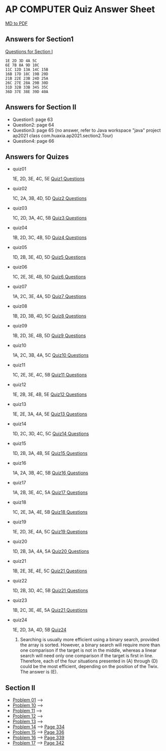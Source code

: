 # AP COMPUTER Quiz Answer Sheet

[MD to PDF](https://cloudconvert.com/md-to-pdf)

## Answers for Section1
[Questions for Section I](section1.md)

```
1E 2D 3D 4A 5C 
6E 7B 8A 9D 10C 
11C 12D 13A 14C 15B 
16B 17D 18C 19B 20D 
21B 22E 23B 24D 25A 
26C 27E 28A 29B 30D 
31D 32B 33B 34S 35C 
36D 37E 38E 39D 40A 
```
## Answers for Section II
* Question1: page 63
* Question2: page 64
* Question3: page 65 (no answer, refer to Java workspace "java" project ap2021 class com.huaxia.ap2021.section2.Tour)
* Question4: page 66
  
## Answers for Quizes
* quiz01
 
    1E, 2D, 3E, 4C, 5E
    [Quiz1 Questions](quiz01.md)
* quiz02
 
    1C, 2A, 3B, 4D, 5D
    [Quiz2 Questions](quiz2.md)
* quiz03
 
    1C, 2D, 3A, 4C, 5B
    [Quiz3 Questions](quiz3.md)
* quiz04
 
    1B, 2D, 3C, 4B, 5D
    [Quiz4 Questions](quiz4.md)
* quiz05
 
    1D, 2B, 3E, 4D, 5D
    [Quiz5 Questions](quiz5.md)
* quiz06
 
    1C, 2E, 3E, 4B, 5D
    [Quiz6 Questions](quiz6.md)
* quiz07
 
    1A, 2C, 3E, 4A, 5D
    [Quiz7 Questions](quiz7.md)
* quiz08
 
    1B, 2D, 3B, 4D, 5C
    [Quiz8 Questions](quiz8.md)
* quiz09
 
    1B, 2D, 3E, 4B, 5D
    [Quiz9 Questions](quiz9.md)
* quiz10
 
    1A, 2C, 3B, 4A, 5C
    [Quiz10 Questions](quiz10.md)

 * quiz11
 
    1C, 2E, 3E, 4C, 5B
    [Quiz11 Questions](quiz11.md)

* quiz12
 
    1E, 2B, 3E, 4B, 5E
    [Quiz12 Questions](quiz12.md)

* quiz13
 
    1E, 2E, 3A, 4A, 5E
    [Quiz13 Questions](quiz13.md)

* quiz14
 
    1D, 2C, 3D, 4C, 5C
    [Quiz14 Questions](quiz14.md)

* quiz15
 
    1D, 2B, 3A, 4B, 5E
    [Quiz15 Questions](quiz15.md)

* quiz16
 
    1A, 2A, 3B, 4C, 5B
    [Quiz16 Questions](quiz16.md)

* quiz17
 
    1A, 2B, 3E, 4C, 5A
    [Quiz17 Questions](quiz17.md)
    
* quiz18
 
    1C, 2E, 3A, 4E, 5B
    [Quiz18 Questions](quiz18.md)
    
* quiz19
 
    1E, 2D, 3E, 4A, 5C
    [Quiz19 Questions](quiz19.md)

* quiz20
 
    1D, 2B, 3A, 4A, 5A
    [Quiz20 Questions](quiz20.md)

* quiz21
 
    1B, 2E, 3E, 4E, 5C
    [Quiz21 Questions](quiz21.md)

* quiz22
 
    1D, 2B, 3D, 4C, 5B
    [Quiz21 Questions](quiz22.md)

* quiz23
 
    1B, 2C, 3E, 4E, 5A
    [Quiz21 Questions](quiz23.md)

* quiz24
  
  1E, 2D, 3A, 4D, 5B
  [Quiz24 ](quiz24.md)

  1. Searching is usually more efficient using a binary search, provided the array is sorted. However, a binary search will require more than one comparison if the target is not in the middle, whereas a linear search will need only one comparison if the target is first in line. Therefore, each of the four situations presented in (A) through (D) could be the most efficient, depending on the position of the Twix. The answer is (E).

## Section II 
* [Problem 01](sectionII-01.md) ⟶ [](../ap2021/src/section2/Experiment.java)
* [Problem 10](sectionII-10.md) ⟶ [](../ap2021/src/section2/FrogsSimulation.java)
* [Problem 11](sectionII-11.md) ⟶ [](../ap2021/src/section2/WordPairList.java)
* [Problem 12](sectionII-12.md) ⟶ [](../ap2021/src/section2/CodeWordChecker.java)
* [Problem 13](sectionII-13.md) ⟶ [](../ap2021/src/section2/ArrayTester.java)
* [Problem 14](sectionII-14.md) ⟶ [Page 334](../ap2021/src/section2/Problem14.java)
* [Problem 15](sectionII-15.md) ⟶ [Page 336](../ap2021/src/section2/Problem15.java)
* [Problem 16](sectionII-16.md) ⟶ [Page 339](../ap2021/src/section2/Problem16.java)
* [Problem 17](sectionII-17.md) ⟶ [Page 342](../ap2021/src/section2/Problem17.java)